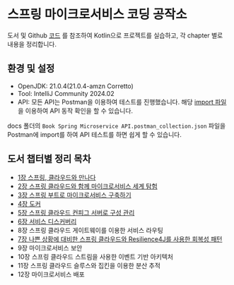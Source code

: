 # 스프링 마이크로서비스 코딩 공작소

도서 및 Github [코드](https://github.com/gilbutITbook/080283) 를 참조하여 Kotlin으로 프로젝트를 실습하고, 각 chapter 별로 내용을 정리합니다.

## 환경 및 설정

- OpenJDK: 21.0.4(21.0.4-amzn Corretto)
- Tool: IntelliJ Community 2024.02
- API: 모든 API는 Postman을 이용하여 테스트를 진행했습니다.
  해당 [import 파일](./docs/api/Book%20Spring%20Microservice%20API.postman_collection.json) 을 이용하여 API 동작 확인을 할 수 있습니다.

docs 폴더의 `Book Spring Microservice API.postman_collection.json` 파일을 Postman에 import를 하여 API 테스트를 하면 쉽게 할 수 있습니다.

## 도서 챕터별 정리 목차

- [1장 스프링, 클라우드와 만나다](./contents/chapter01.md)
- [2장 스프링 클라우드와 함께 마이크로서비스 세계 탐험](./contents/chapter02.md)
- [3장 스프링 부트로 마이크로서비스 구축하기](./contents/chapter03.md)
- [4장 도커](./contents/chapter04.md)
- [5장 스프링 클라우드 컨피그 서버로 구성 관리](./contents/chapter05.md)
- [6장 서비스 디스커버리](./contents/chapter06.md)
- 8장 스프링 클라우드 게이트웨이를 이용한 서비스 라우팅
- [7장 나쁜 상황에 대비한 스프링 클라우드와 Resilience4J를 사용한 회복성 패턴](./contents/chapter07.md)
- 9장 마이크로서비스 보안
- 10장 스프링 클라우드 스트림을 사용한 이벤트 기반 아키텍처
- 11장 스프링 클라우드 슬루스와 집킨을 이용한 분산 추적
- 12장 마이크로서비스 배포
